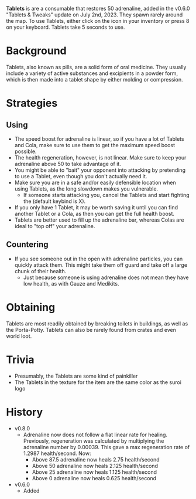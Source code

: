 **Tablets** is are a consumable that restores 50 adrenaline, added in the v0.6.0 "Tablets & Tweaks" update on July 2nd, 2023. They spawn rarely around the map. To use Tablets, either click on the icon in your inventory or press 8 on your keyboard. Tablets take 5 seconds to use.

# Background

Tablets, also known as pills, are a solid form of oral medicine. They usually include a variety of active substances and excipients in a powder form, which is then made into a tablet shape by either molding or compression.

# Strategies

## Using

- The speed boost for adrenaline is linear, so if you have a lot of Tablets and Cola, make sure to use them to get the maximum speed boost possible.
- The health regeneration, however, is not linear. Make sure to keep your adrenaline above 50 to take advantage of it.
- You might be able to "bait" your opponent into attacking by pretending to use a Tablet, even though you don't actually need it.
- Make sure you are in a safe and/or easily defensible location when using Tablets, as the long slowdown makes you vulnerable.
  - If someone starts attacking you, cancel the Tablets and start fighting the (default keybind is X).
- If you only have 1 Tablet, it may be worth saving it until you can find another Tablet or a Cola, as then you can get the full health boost.
- Tablets are better used to fill up the adrenaline bar, whereas Colas are ideal to "top off" your adrenaline.

## Countering

- If you see someone out in the open with adrenaline particles, you can quickly attack them. This might take them off guard and take off a large chunk of their health.
  - Just because someone is using adrenaline does not mean they have low health, as with Gauze and Medikits.

# Obtaining

Tablets are most readily obtained by breaking toilets in buildings, as well as the Porta-Potty. Tablets can also be rarely found from crates and even world loot.

# Trivia

- Presumably, the Tablets are some kind of painkiller
- The Tablets in the texture for the item are the same color as the suroi logo

# History

- v0.8.0
  - Adrenaline now does not follow a flat linear rate for healing. Previously, regeneration was calculated by multiplying the adrenaline number by 0.00039. This gave a max regeneration rate of 1.2987 health/second. Now:
    - Above 87.5 adrenaline now heals 2.75 health/second
    - Above 50 adrenaline now heals 2.125 health/second
    - Above 25 adrenaline now heals 1.125 health/second
    - Above 0 adrenaline now heals 0.625 health/second
- v0.6.0
  - Added

